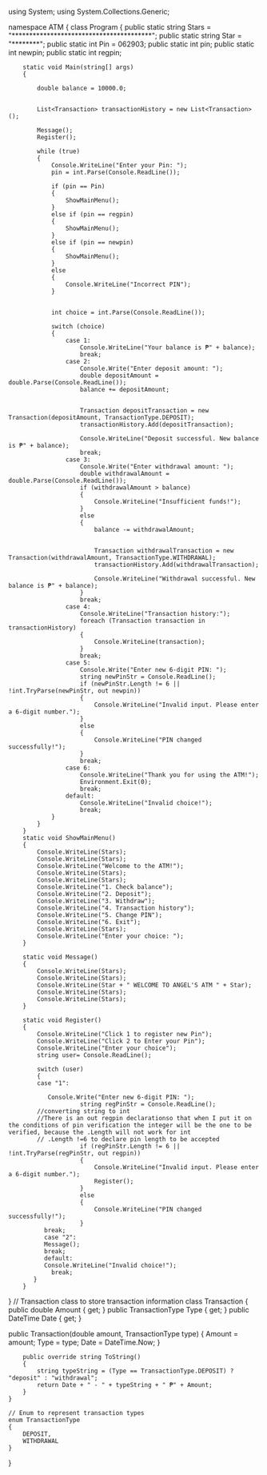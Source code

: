 using System;
using System.Collections.Generic;

namespace ATM
{
    class Program
    {
        public static string Stars = "****************************************";
        public static string Star = "********";
        public static int Pin = 062903;
        public static int pin;
        public static int newpin;
        public static int regpin;
       
        
        static void Main(string[] args)
        {

            double balance = 10000.0;


            List<Transaction> transactionHistory = new List<Transaction>();

            Message();
            Register();

            while (true)
            {
                Console.WriteLine("Enter your Pin: ");
                pin = int.Parse(Console.ReadLine());

                if (pin == Pin)
                {
                    ShowMainMenu();
                }
                else if (pin == regpin)
                {
                    ShowMainMenu();
                }
                else if (pin == newpin)
                {
                    ShowMainMenu();
                }
                else
                {
                    Console.WriteLine("Incorrect PIN");
                }


                int choice = int.Parse(Console.ReadLine());

                switch (choice)
                {
                    case 1:
                        Console.WriteLine("Your balance is ₱" + balance);
                        break;
                    case 2:
                        Console.Write("Enter deposit amount: ");
                        double depositAmount = double.Parse(Console.ReadLine());
                        balance += depositAmount;


                        Transaction depositTransaction = new Transaction(depositAmount, TransactionType.DEPOSIT);
                        transactionHistory.Add(depositTransaction);

                        Console.WriteLine("Deposit successful. New balance is ₱" + balance);
                        break;
                    case 3:
                        Console.Write("Enter withdrawal amount: ");
                        double withdrawalAmount = double.Parse(Console.ReadLine());
                        if (withdrawalAmount > balance)
                        {
                            Console.WriteLine("Insufficient funds!");
                        }
                        else
                        {
                            balance -= withdrawalAmount;


                            Transaction withdrawalTransaction = new Transaction(withdrawalAmount, TransactionType.WITHDRAWAL);
                            transactionHistory.Add(withdrawalTransaction);

                            Console.WriteLine("Withdrawal successful. New balance is ₱" + balance);
                        }
                        break;
                    case 4:
                        Console.WriteLine("Transaction history:");
                        foreach (Transaction transaction in transactionHistory)
                        {
                            Console.WriteLine(transaction);
                        }
                        break;
                    case 5:
                        Console.Write("Enter new 6-digit PIN: ");
                        string newPinStr = Console.ReadLine();
                        if (newPinStr.Length != 6 || !int.TryParse(newPinStr, out newpin))
                        {
                            Console.WriteLine("Invalid input. Please enter a 6-digit number.");
                        }
                        else
                        {
                            Console.WriteLine("PIN changed successfully!");
                        }
                        break;
                    case 6:
                        Console.WriteLine("Thank you for using the ATM!");
                        Environment.Exit(0);
                        break;
                    default:
                        Console.WriteLine("Invalid choice!");
                        break;
                }
            }
        }
        static void ShowMainMenu()
        {
            Console.WriteLine(Stars);
            Console.WriteLine(Stars);
            Console.WriteLine("Welcome to the ATM!");
            Console.WriteLine(Stars);
            Console.WriteLine(Stars);
            Console.WriteLine("1. Check balance");
            Console.WriteLine("2. Deposit");
            Console.WriteLine("3. Withdraw");
            Console.WriteLine("4. Transaction history");
            Console.WriteLine("5. Change PIN");
            Console.WriteLine("6. Exit");
            Console.WriteLine(Stars);
            Console.WriteLine("Enter your choice: ");
        }

        static void Message()
        {
            Console.WriteLine(Stars);
            Console.WriteLine(Stars);
            Console.WriteLine(Star + " WELCOME TO ANGEL'S ATM " + Star);
            Console.WriteLine(Stars);
            Console.WriteLine(Stars);
        }
        
        static void Register()
        {
            Console.WriteLine("Click 1 to register new Pin");
            Console.WriteLine("Click 2 to Enter your Pin");
            Console.WriteLine("Enter your choice");
            string user= Console.ReadLine();
            
            switch (user)
            {
            case "1":
            
               Console.Write("Enter new 6-digit PIN: ");
                        string regPinStr = Console.ReadLine();
			//converting string to int
			//There is an out regpin declarationso that when I put it on the conditions of pin verification the integer will be the one to be verified, because the .Length will not work for int
			// .Length !=6 to declare pin length to be accepted
                        if (regPinStr.Length != 6 || !int.TryParse(regPinStr, out regpin))
                        {
                            Console.WriteLine("Invalid input. Please enter a 6-digit number.");
                            Register();
                        }
                        else
                        {
                            Console.WriteLine("PIN changed successfully!");
                        }
              break;
              case "2":
              Message();
              break;
              default:
              Console.WriteLine("Invalid choice!");
                break;
           }
        }
}
    // Transaction class to store transaction information
    class Transaction
    {
        public double Amount { get; }
        public TransactionType Type { get; }
        public DateTime Date { get; }
        
public Transaction(double amount, TransactionType type)
        {
            Amount = amount;
            Type = type;
            Date = DateTime.Now;
        }

        public override string ToString()
        {
            string typeString = (Type == TransactionType.DEPOSIT) ? "deposit" : "withdrawal";
            return Date + " - " + typeString + " ₱" + Amount;
        }
    }

    // Enum to represent transaction types
    enum TransactionType
    {
        DEPOSIT,
        WITHDRAWAL
    }
}
